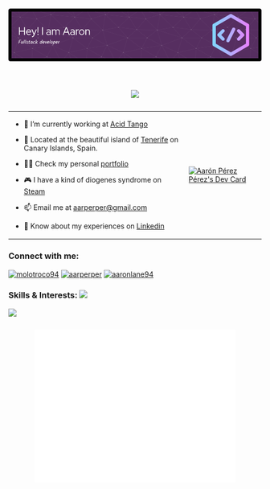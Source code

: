 <h1 align="center"><img src = "./github-header-image.png" /></h1>

<h1 align="center"><img src = "https://raw.githubusercontent.com/MartinHeinz/MartinHeinz/master/wave.gif" width = 50px></h1>


<table style="border: 0px">
  <td style="border: 0px">

    
 - 🔭 I’m currently working at [Acid Tango](https://acidtango.com/)

 - 📍 Located at the beautiful island of [Tenerife](https://www.google.com/maps/place/Santa+Cruz+de+Tenerife/@28.2836467,-16.6213036,11.25z/data=!4m13!1m7!3m6!1s0xc4029effe8682ed:0xb01a4bf1c84baf3c!2sTenerife!3b1!8m2!3d28.2915637!4d-16.6291304!3m4!1s0xc41cceccc254171:0x43111473d277e52e!8m2!3d28.4636359!4d-16.2518692) on Canary Islands, Spain.  

- 👨‍💻 Check my personal [portfolio](https://aaronperez.me)

- 🎮 I have a kind of diogenes syndrome on [Steam](https://steamcommunity.com/id/Molotroco)

- 📫 Email me at [aarperper@gmail.com](mailto:aarperper@gmail.com)

- 📄 Know about my experiences on [Linkedin](https://www.linkedin.com/in/aarperper/)
  </td>
  <td>
    <a href="https://app.daily.dev/AaronPerez"><img src="https://api.daily.dev/devcards/3604c3a6e82c475c88ae459a7c9657e6.png?r=hqy" width="400" alt="Aarón Pérez Pérez's Dev Card"/></a>
  </td>
  </table>
<h3 align="left">Connect with me: </h3>
<p align="left">
<a href="https://twitter.com/molotroco94" target="blank"><img align="center" src="https://raw.githubusercontent.com/rahuldkjain/github-profile-readme-generator/master/src/images/icons/Social/twitter.svg" alt="molotroco94" height="30" width="40" /></a>
<a href="https://linkedin.com/in/aarperper" target="blank"><img align="center" src="https://raw.githubusercontent.com/rahuldkjain/github-profile-readme-generator/master/src/images/icons/Social/linked-in-alt.svg" alt="aarperper" height="30" width="40" /></a>
<a href="https://instagram.com/aaronlane94" target="blank"><img align="center" src="https://raw.githubusercontent.com/rahuldkjain/github-profile-readme-generator/master/src/images/icons/Social/instagram.svg" alt="aaronlane94" height="30" width="40" /></a>
</p>



<h3 align="left">Skills & Interests: <img src = "https://media2.giphy.com/media/QssGEmpkyEOhBCb7e1/giphy.gif?cid=ecf05e47a0n3gi1bfqntqmob8g9aid1oyj2wr3ds3mg700bl&rid=giphy.gif" width = 32px></h3>
<p align="left">
  <a href="https://skillicons.dev">
    <img src="https://skillicons.dev/icons?i=docker,ts,nestjs,react,aws,rust,bash,express,mongodb,nodejs,postgres,unity,git" />
  </a>
</p>

<h3 align="center"><img align="center" src="/metrics.plugin.skyline.svg" alt="Metrics" width="400"></h3>


